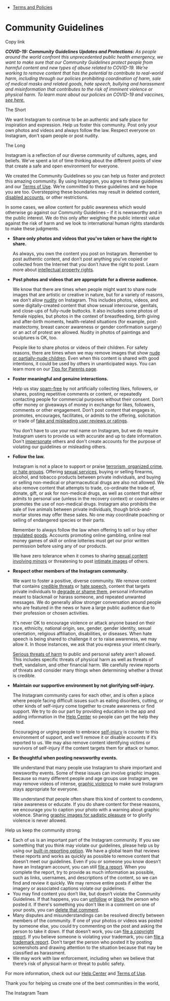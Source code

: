 *   [Terms and Policies](https://help.instagram.com/1417489251945243/?helpref=breadcrumb)

Community Guidelines
====================

Copy link

_**COVID-19: Community Guidelines Updates and Protections:** As people around the world confront this unprecedented public health emergency, we want to make sure that our Community Guidelines protect people from harmful content and new types of abuse related to COVID-19. We’re working to remove content that has the potential to contribute to real-world harm, including through our policies prohibiting coordination of harm, sale of medical masks and related goods, hate speech, bullying and harassment and misinformation that contributes to the risk of imminent violence or physical harm. To learn more about our policies on COVID-19 and vaccines, [see here.](https://help.instagram.com/697825587576762?helpref=faq_content)_

The Short

We want Instagram to continue to be an authentic and safe place for inspiration and expression. Help us foster this community. Post only your own photos and videos and always follow the law. Respect everyone on Instagram, don’t spam people or post nudity.

The Long

Instagram is a reflection of our diverse community of cultures, ages, and beliefs. We’ve spent a lot of time thinking about the different points of view that create a safe and open environment for everyone.

We created the Community Guidelines so you can help us foster and protect this amazing community. By using Instagram, you agree to these guidelines and our [Terms of Use](https://www.instagram.com/legal/terms). We’re committed to these guidelines and we hope you are too. Overstepping these boundaries may result in deleted content, [disabled accounts](https://help.instagram.com/366993040048856?helpref=faq_content), or other restrictions.

In some cases, we allow content for public awareness which would otherwise go against our Community Guidelines – if it is newsworthy and in the public interest. We do this only after weighing the public interest value against the risk of harm and we look to international human rights standards to make these judgments.

*   **Share only photos and videos that you’ve taken or have the right to share.**
    
    As always, you own the content you post on Instagram. Remember to post authentic content, and don’t post anything you’ve copied or collected from the Internet that you don’t have the right to post. Learn more about [intellectual property rights](https://help.instagram.com/126382350847838?helpref=faq_content).
    
*   **Post photos and videos that are appropriate for a diverse audience.**
    
    We know that there are times when people might want to share nude images that are artistic or creative in nature, but for a variety of reasons, we don’t allow [nudity](https://l.instagram.com/?u=https%3A%2F%2Fwww.facebook.com%2Fcommunitystandards%2Fadult_nudity_sexual_activity&e=AT34NdmPNyANSUUQo91RGrRGl85UA8_6cdzfiyekKrxudTd76GZr9wrUF3DPJqjF1d0tNiuohgqW9imUJoVu2lyejFBKTwzgtGexMEqSXvDQVcEIATIhNGcjRTMWIIWU03wzzEFszlAwF6p7Slq0LbfVX8DT8OjhZIPJPQ) on Instagram. This includes photos, videos, and some digitally-created content that show sexual intercourse, genitals, and close-ups of fully-nude buttocks. It also includes some photos of female nipples, but photos in the context of breastfeeding, birth giving and after-birth moments, health-related situations (for example, post-mastectomy, breast cancer awareness or gender confirmation surgery) or an act of protest are allowed. Nudity in photos of paintings and sculptures is OK, too.
    
    People like to share photos or videos of their children. For safety reasons, there are times when we may remove images that show [nude or partially-nude children](https://l.instagram.com/?u=https%3A%2F%2Fwww.facebook.com%2Fcommunitystandards%2Fchild_nudity_sexual_exploitation&e=AT34NdmPNyANSUUQo91RGrRGl85UA8_6cdzfiyekKrxudTd76GZr9wrUF3DPJqjF1d0tNiuohgqW9imUJoVu2lyejFBKTwzgtGexMEqSXvDQVcEIATIhNGcjRTMWIIWU03wzzEFszlAwF6p7Slq0LbfVX8DT8OjhZIPJPQ). Even when this content is shared with good intentions, it could be used by others in unanticipated ways. You can learn more on our [Tips for Parents page](https://help.instagram.com/154475974694511/?helpref=faq_content).
    
*   **Foster meaningful and genuine interactions.**
    
    Help us stay [spam-free](https://l.instagram.com/?u=https%3A%2F%2Fwww.facebook.com%2Fcommunitystandards%2Fspam&e=AT34NdmPNyANSUUQo91RGrRGl85UA8_6cdzfiyekKrxudTd76GZr9wrUF3DPJqjF1d0tNiuohgqW9imUJoVu2lyejFBKTwzgtGexMEqSXvDQVcEIATIhNGcjRTMWIIWU03wzzEFszlAwF6p7Slq0LbfVX8DT8OjhZIPJPQ) by not artificially collecting likes, followers, or shares, posting repetitive comments or content, or repeatedly contacting people for commercial purposes without their consent. Don’t offer money or giveaways of money in exchange for likes, followers, comments or other engagement. Don’t post content that engages in, promotes, encourages, facilitates, or admits to the offering, solicitation or trade of [fake and misleading user reviews or ratings](https://l.instagram.com/?u=https%3A%2F%2Fwww.facebook.com%2Fcommunitystandards%2Ffraud_deception&e=AT34NdmPNyANSUUQo91RGrRGl85UA8_6cdzfiyekKrxudTd76GZr9wrUF3DPJqjF1d0tNiuohgqW9imUJoVu2lyejFBKTwzgtGexMEqSXvDQVcEIATIhNGcjRTMWIIWU03wzzEFszlAwF6p7Slq0LbfVX8DT8OjhZIPJPQ).
    
    You don’t have to use your real name on Instagram, but we do require Instagram users to provide us with accurate and up to date information. Don't [impersonate](https://l.instagram.com/?u=https%3A%2F%2Fwww.facebook.com%2Fcommunitystandards%2Fmisrepresentation&e=AT34NdmPNyANSUUQo91RGrRGl85UA8_6cdzfiyekKrxudTd76GZr9wrUF3DPJqjF1d0tNiuohgqW9imUJoVu2lyejFBKTwzgtGexMEqSXvDQVcEIATIhNGcjRTMWIIWU03wzzEFszlAwF6p7Slq0LbfVX8DT8OjhZIPJPQ) others and don't create accounts for the purpose of violating our guidelines or misleading others.
    
*   **Follow the law.**
    
    Instagram is not a place to support or praise [terrorism, organized crime, or hate groups](https://l.instagram.com/?u=https%3A%2F%2Fwww.facebook.com%2Fcommunitystandards%2Fdangerous_individuals_organizations&e=AT34NdmPNyANSUUQo91RGrRGl85UA8_6cdzfiyekKrxudTd76GZr9wrUF3DPJqjF1d0tNiuohgqW9imUJoVu2lyejFBKTwzgtGexMEqSXvDQVcEIATIhNGcjRTMWIIWU03wzzEFszlAwF6p7Slq0LbfVX8DT8OjhZIPJPQ). Offering [sexual services](https://l.instagram.com/?u=https%3A%2F%2Fwww.facebook.com%2Fcommunitystandards%2Fsexual_solicitation&e=AT34NdmPNyANSUUQo91RGrRGl85UA8_6cdzfiyekKrxudTd76GZr9wrUF3DPJqjF1d0tNiuohgqW9imUJoVu2lyejFBKTwzgtGexMEqSXvDQVcEIATIhNGcjRTMWIIWU03wzzEFszlAwF6p7Slq0LbfVX8DT8OjhZIPJPQ), buying or selling firearms, alcohol, and tobacco products between private individuals, and buying or selling non-medical or pharmaceutical drugs are also not allowed. We also remove content that attempts to trade, co-ordinate the trade of, donate, gift, or ask for non-medical drugs, as well as content that either admits to personal use (unless in the recovery context) or coordinates or promotes the use of non-medical drugs. Instagram also prohibits the sale of live animals between private individuals, though brick-and-mortar stores may offer these sales. No one may coordinate poaching or selling of endangered species or their parts.
    
    Remember to always follow the law when offering to sell or buy other [regulated goods](https://l.instagram.com/?u=https%3A%2F%2Fwww.facebook.com%2Fcommunitystandards%2Fregulated_goods&e=AT34NdmPNyANSUUQo91RGrRGl85UA8_6cdzfiyekKrxudTd76GZr9wrUF3DPJqjF1d0tNiuohgqW9imUJoVu2lyejFBKTwzgtGexMEqSXvDQVcEIATIhNGcjRTMWIIWU03wzzEFszlAwF6p7Slq0LbfVX8DT8OjhZIPJPQ). Accounts promoting online gambling, online real money games of skill or online lotteries must get our prior written permission before using any of our products.
    
    We have zero tolerance when it comes to sharing [sexual content involving minors](https://l.instagram.com/?u=https%3A%2F%2Fwww.facebook.com%2Fcommunitystandards%2Fchild_nudity_sexual_exploitation&e=AT34NdmPNyANSUUQo91RGrRGl85UA8_6cdzfiyekKrxudTd76GZr9wrUF3DPJqjF1d0tNiuohgqW9imUJoVu2lyejFBKTwzgtGexMEqSXvDQVcEIATIhNGcjRTMWIIWU03wzzEFszlAwF6p7Slq0LbfVX8DT8OjhZIPJPQ) or threatening to post [intimate images](https://l.instagram.com/?u=https%3A%2F%2Fwww.facebook.com%2Fcommunitystandards%2Fsexual_exploitation_adults&e=AT34NdmPNyANSUUQo91RGrRGl85UA8_6cdzfiyekKrxudTd76GZr9wrUF3DPJqjF1d0tNiuohgqW9imUJoVu2lyejFBKTwzgtGexMEqSXvDQVcEIATIhNGcjRTMWIIWU03wzzEFszlAwF6p7Slq0LbfVX8DT8OjhZIPJPQ) of others.
    
*   **Respect other members of the Instagram community.**
    
    We want to foster a positive, diverse community. We remove content that contains [credible threats](https://l.instagram.com/?u=https%3A%2F%2Fwww.facebook.com%2Fcommunitystandards%2Fcredible_violence&e=AT34NdmPNyANSUUQo91RGrRGl85UA8_6cdzfiyekKrxudTd76GZr9wrUF3DPJqjF1d0tNiuohgqW9imUJoVu2lyejFBKTwzgtGexMEqSXvDQVcEIATIhNGcjRTMWIIWU03wzzEFszlAwF6p7Slq0LbfVX8DT8OjhZIPJPQ) or [hate speech](https://l.instagram.com/?u=https%3A%2F%2Fwww.facebook.com%2Fcommunitystandards%2Fhate_speech&e=AT34NdmPNyANSUUQo91RGrRGl85UA8_6cdzfiyekKrxudTd76GZr9wrUF3DPJqjF1d0tNiuohgqW9imUJoVu2lyejFBKTwzgtGexMEqSXvDQVcEIATIhNGcjRTMWIIWU03wzzEFszlAwF6p7Slq0LbfVX8DT8OjhZIPJPQ), content that targets private individuals to [degrade or shame them](https://l.instagram.com/?u=https%3A%2F%2Fwww.facebook.com%2Fcommunitystandards%2Fbullying&e=AT34NdmPNyANSUUQo91RGrRGl85UA8_6cdzfiyekKrxudTd76GZr9wrUF3DPJqjF1d0tNiuohgqW9imUJoVu2lyejFBKTwzgtGexMEqSXvDQVcEIATIhNGcjRTMWIIWU03wzzEFszlAwF6p7Slq0LbfVX8DT8OjhZIPJPQ), personal information meant to blackmail or harass someone, and repeated unwanted messages. We do generally allow stronger conversation around people who are featured in the news or have a large public audience due to their profession or chosen activities.
    
    It's never OK to encourage violence or attack anyone based on their race, ethnicity, national origin, sex, gender, gender identity, sexual orientation, religious affiliation, disabilities, or diseases. When hate speech is being shared to challenge it or to raise awareness, we may allow it. In those instances, we ask that you express your intent clearly.
    
    [Serious threats of harm](https://l.instagram.com/?u=https%3A%2F%2Fwww.facebook.com%2Fcommunitystandards%2Fcredible_violence&e=AT34NdmPNyANSUUQo91RGrRGl85UA8_6cdzfiyekKrxudTd76GZr9wrUF3DPJqjF1d0tNiuohgqW9imUJoVu2lyejFBKTwzgtGexMEqSXvDQVcEIATIhNGcjRTMWIIWU03wzzEFszlAwF6p7Slq0LbfVX8DT8OjhZIPJPQ) to public and personal safety aren't allowed. This includes specific threats of physical harm as well as threats of theft, vandalism, and other financial harm. We carefully review reports of threats and consider many things when determining whether a threat is credible.
    
*   **Maintain our supportive environment by not glorifying self-injury.**
    
    The Instagram community cares for each other, and is often a place where people facing difficult issues such as eating disorders, cutting, or other kinds of self-injury come together to create awareness or find support. We try to do our part by providing education in the app and adding information in the [Help Center](https://help.instagram.com/) so people can get the help they need.
    
    Encouraging or urging people to embrace [self-injury](https://l.instagram.com/?u=https%3A%2F%2Fwww.facebook.com%2Fcommunitystandards%2Fsuicide_self_injury_violence&e=AT34NdmPNyANSUUQo91RGrRGl85UA8_6cdzfiyekKrxudTd76GZr9wrUF3DPJqjF1d0tNiuohgqW9imUJoVu2lyejFBKTwzgtGexMEqSXvDQVcEIATIhNGcjRTMWIIWU03wzzEFszlAwF6p7Slq0LbfVX8DT8OjhZIPJPQ) is counter to this environment of support, and we’ll remove it or disable accounts if it’s reported to us. We may also remove content identifying victims or survivors of self-injury if the content targets them for attack or humor.
    
*   **Be thoughtful when posting newsworthy events.**
    
    We understand that many people use Instagram to share important and newsworthy events. Some of these issues can involve graphic images. Because so many different people and age groups use Instagram, we may remove videos of intense, [graphic violence](https://l.instagram.com/?u=https%3A%2F%2Fwww.facebook.com%2Fcommunitystandards%2Fgraphic_violence&e=AT34NdmPNyANSUUQo91RGrRGl85UA8_6cdzfiyekKrxudTd76GZr9wrUF3DPJqjF1d0tNiuohgqW9imUJoVu2lyejFBKTwzgtGexMEqSXvDQVcEIATIhNGcjRTMWIIWU03wzzEFszlAwF6p7Slq0LbfVX8DT8OjhZIPJPQ) to make sure Instagram stays appropriate for everyone.
    
    We understand that people often share this kind of content to condemn, raise awareness or educate. If you do share content for these reasons, we encourage you to caption your photo with a warning about graphic violence. Sharing [graphic images for sadistic pleasure](https://l.instagram.com/?u=https%3A%2F%2Fwww.facebook.com%2Fcommunitystandards%2Fcruel_insensitive&e=AT34NdmPNyANSUUQo91RGrRGl85UA8_6cdzfiyekKrxudTd76GZr9wrUF3DPJqjF1d0tNiuohgqW9imUJoVu2lyejFBKTwzgtGexMEqSXvDQVcEIATIhNGcjRTMWIIWU03wzzEFszlAwF6p7Slq0LbfVX8DT8OjhZIPJPQ) or to glorify violence is never allowed.
    

Help us keep the community strong:

*   Each of us is an important part of the Instagram community. If you see something that you think may violate our guidelines, please help us by using our [built-in reporting option](https://help.instagram.com/165828726894770?helpref=faq_content). We have a global team that reviews these reports and works as quickly as possible to remove content that doesn’t meet our guidelines. Even if you or someone you know doesn’t have an Instagram account, you can still [file a report](https://help.instagram.com/contact/383679321740945). When you complete the report, try to provide as much information as possible, such as links, usernames, and descriptions of the content, so we can find and review it quickly. We may remove entire posts if either the imagery or associated captions violate our guidelines.
*   You may find content you don’t like, but doesn’t violate the Community Guidelines. If that happens, you can [unfollow](https://help.instagram.com/286340048138725?helpref=faq_content) or [block](https://help.instagram.com/426700567389543/?helpref=faq_content) the person who posted it. If there's something you don't like in a comment on one of your posts, you can [delete that comment](https://help.instagram.com/289098941190483?helpref=faq_content).
*   Many disputes and misunderstandings can be resolved directly between members of the community. If one of your photos or videos was posted by someone else, you could try commenting on the post and asking the person to take it down. If that doesn’t work, you can [file a copyright report](https://help.instagram.com/126382350847838?helpref=faq_content). If you believe someone is violating your trademark, you can [file a trademark report](https://help.instagram.com/222826637847963?helpref=faq_content). Don't target the person who posted it by posting screenshots and drawing attention to the situation because that may be classified as harassment.
*   We may work with law enforcement, including when we believe that there’s risk of physical harm or threat to public safety.

For more information, check out our [Help Center](https://help.instagram.com/) and [Terms of Use](https://l.instagram.com/?u=http%3A%2F%2Finstagram.com%2Flegal%2Fterms%2F%23&e=AT34NdmPNyANSUUQo91RGrRGl85UA8_6cdzfiyekKrxudTd76GZr9wrUF3DPJqjF1d0tNiuohgqW9imUJoVu2lyejFBKTwzgtGexMEqSXvDQVcEIATIhNGcjRTMWIIWU03wzzEFszlAwF6p7Slq0LbfVX8DT8OjhZIPJPQ).

Thank you for helping us create one of the best communities in the world,

The Instagram Team